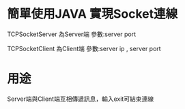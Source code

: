 # 簡單使用JAVA 實現Socket連線

TCPSocketServer 為Server端 參數:server port

TCPSocketClient 為Client端 參數:server ip , server port

# 用途

Server端與Client端互相傳遞訊息，輸入exit可結束連線